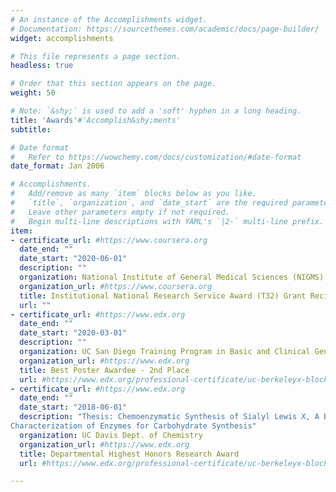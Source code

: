 ```yaml
---
# An instance of the Accomplishments widget.
# Documentation: https://sourcethemes.com/academic/docs/page-builder/
widget: accomplishments

# This file represents a page section.
headless: true

# Order that this section appears on the page.
weight: 50

# Note: `&shy;` is used to add a 'soft' hyphen in a long heading.
title: 'Awards'#'Accomplish&shy;ments'
subtitle:

# Date format
#   Refer to https://wowchemy.com/docs/customization/#date-format
date_format: Jan 2006

# Accomplishments.
#   Add/remove as many `item` blocks below as you like.
#   `title`, `organization`, and `date_start` are the required parameters.
#   Leave other parameters empty if not required.
#   Begin multi-line descriptions with YAML's `|2-` multi-line prefix.
item:
- certificate_url: #https://www.coursera.org
  date_end: ""
  date_start: "2020-06-01"
  description: ""
  organization: National Institute of General Medical Sciences (NIGMS)
  organization_url: #https://www.coursera.org
  title: Institutional National Research Service Award (T32) Grant Recipient
  url: ""
- certificate_url: #https://www.edx.org
  date_end: ""
  date_start: "2020-03-01"
  description: ""
  organization: UC San Diego Training Program in Basic and Clinical Genetics 
  organization_url: #https://www.edx.org
  title: Best Poster Awardee - 2nd Place
  url: #https://www.edx.org/professional-certificate/uc-berkeleyx-blockchain-fundamentals
- certificate_url: #https://www.edx.org
  date_end: ""
  date_start: "2018-06-01"
  description: "Thesis: Chemoenzymatic Synthesis of Sialyl Lewis X, A Biologically Important Tetrasaccharide, and the Cloning and
Characterization of Enzymes for Carbohydrate Synthesis"
  organization: UC Davis Dept. of Chemistry 
  organization_url: #https://www.edx.org
  title: Departmental Highest Honors Research Award
  url: #https://www.edx.org/professional-certificate/uc-berkeleyx-blockchain-fundamentals

---
```

